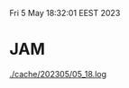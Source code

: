 Fri  5 May 18:32:01 EEST 2023
# JAM
<a href='./cache/202305/05_18.log'>./cache/202305/05_18.log</a>
